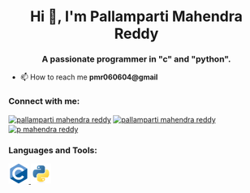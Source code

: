 <h1 align="center">Hi 👋, I'm Pallamparti Mahendra Reddy</h1>
<h3 align="center">A passionate programmer in "c" and "python".</h3>

- 📫 How to reach me **pmr060604@gmail**

<h3 align="left">Connect with me:</h3>
<p align="left">
<a href="https://www.linkedin.com/in/pallamparti-mahendra-reddy-83bb20268/" target="blank"><img align="center" src="https://raw.githubusercontent.com/rahuldkjain/github-profile-readme-generator/master/src/images/icons/Social/linked-in-alt.svg" alt="pallamparti mahendra reddy" height="30" width="40" /></a>
<a href="https://www.hackerrank.com/profile/pallampartimahe1" target="blank"><img align="center" src="https://raw.githubusercontent.com/rahuldkjain/github-profile-readme-generator/master/src/images/icons/Social/hackerrank.svg" alt="pallamparti mahendra reddy" height="30" width="40" /></a>
<a href="https://www.leetcode.com/pallamparti_Mahendra/" target="blank"><img align="center" src="https://raw.githubusercontent.com/rahuldkjain/github-profile-readme-generator/master/src/images/icons/Social/leet-code.svg" alt="p mahendra reddy" height="30" width="40" /></a>
</p>

<h3 align="left">Languages and Tools:</h3>
<p align="left"> <a href="https://www.cprogramming.com/" target="_blank" rel="noreferrer"> <img src="https://raw.githubusercontent.com/devicons/devicon/master/icons/c/c-original.svg" alt="c" width="40" height="40"/> </a> <a href="https://www.python.org" target="_blank" rel="noreferrer"> <img src="https://raw.githubusercontent.com/devicons/devicon/master/icons/python/python-original.svg" alt="python" width="40" height="40"/> </a> </p>
